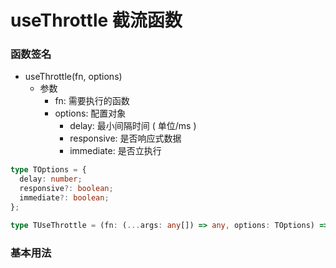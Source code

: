 # useThrottle 截流函数

### 函数签名

- useThrottle(fn, options)
  - 参数
    - fn: 需要执行的函数
    - options: 配置对象
      - delay: 最小间隔时间 ( 单位/ms )
      - responsive: 是否响应式数据
      - immediate: 是否立执行

```typescript
type TOptions = {
  delay: number;
  responsive?: boolean;
  immediate?: boolean;
};

type TUseThrottle = (fn: (...args: any[]) => any, options: TOptions) => any;
```

### 基本用法

<UseThrottle />
